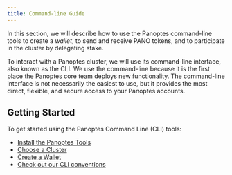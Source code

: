 ```yaml
---
title: Command-line Guide
---
```


In this section, we will describe how to use the Panoptes command-line tools to
create a _wallet_, to send and receive PANO tokens, and to participate in
the cluster by delegating stake.

To interact with a Panoptes cluster, we will use its command-line interface, also
known as the CLI. We use the command-line because it is the first place the
Panoptes core team deploys new functionality. The command-line interface is not
necessarily the easiest to use, but it provides the most direct, flexible, and
secure access to your Panoptes accounts.

## Getting Started

To get started using the Panoptes Command Line (CLI) tools:

- [Install the Panoptes Tools](cli/install-Panoptes-cli-tools.md)
- [Choose a Cluster](cli/choose-a-cluster.md)
- [Create a Wallet](wallet-guide/cli.md)
- [Check out our CLI conventions](cli/conventions.md)
